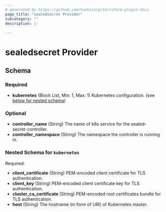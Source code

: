 ```yaml
---
# generated by https://github.com/hashicorp/terraform-plugin-docs
page_title: "sealedsecret Provider"
subcategory: ""
description: |-
  
---
```


# sealedsecret Provider





<!-- schema generated by tfplugindocs -->
## Schema

### Required

- **kubernetes** (Block List, Min: 1, Max: 1) Kubernetes configuration. (see [below for nested schema](#nestedblock--kubernetes))

### Optional

- **controller_name** (String) The name of k8s service for the sealed-secret-controller.
- **controller_namespace** (String) The namespace the controller is running in.

<a id="nestedblock--kubernetes"></a>
### Nested Schema for `kubernetes`

Required:

- **client_certificate** (String) PEM-encoded client certificate for TLS authentication.
- **client_key** (String) PEM-encoded client certificate key for TLS authentication.
- **cluster_ca_certificate** (String) PEM-encoded root certificates bundle for TLS authentication.
- **host** (String) The hostname (in form of URI) of Kubernetes master.
